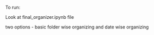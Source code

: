 To run:

Look at final_organizer.ipynb file

two options - basic folder wise organizing and date wise organizing